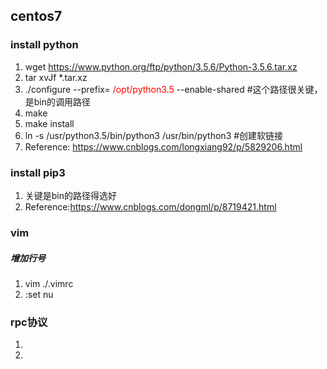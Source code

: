 ## centos7
### install python
1. wget https://www.python.org/ftp/python/3.5.6/Python-3.5.6.tar.xz
2. tar xvJf *.tar.xz
3. ./configure --prefix= <font color=#FF0000>/opt/python3.5</font> --enable-shared  #这个路径很关键，是bin的调用路径 
4. make
5. make install
6. ln -s /usr/python3.5/bin/python3 /usr/bin/python3  #创建软链接
7. Reference: https://www.cnblogs.com/longxiang92/p/5829206.html

### install pip3
1. 关键是bin的路径得选好
2. Reference:https://www.cnblogs.com/dongml/p/8719421.html

### vim
##### 增加行号
1. vim ./.vimrc
2. :set nu

### rpc协议
1. 
2. 

